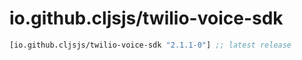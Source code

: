 # io.github.cljsjs/twilio-voice-sdk

[](dependency)
```clojure
[io.github.cljsjs/twilio-voice-sdk "2.1.1-0"] ;; latest release
```
[](/dependency)
